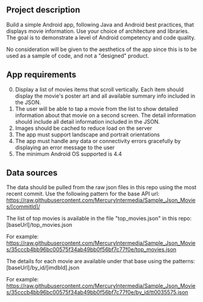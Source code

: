 Project description
-------

Build a simple Android app, following Java and Android best practices, that displays movie information. Use your choice of architecture and libraries. The goal is to demonstrate a level of Android competency and code quality. 

No consideration will be given to the aesthetics of the app since this is to be used as a sample of code, and not a "designed" product.

App requirements
-------

0. Display a list of movies items that scroll vertically. Each item should display the movie's poster art and all available summary info included in the JSON.
0. The user will be able to tap a movie from the list to show detailed information about that movie on a second screen. The detail information should include all detail information included in the JSON.
0. Images should be cached to reduce load on the server
0. The app must support landscape and portrait orientations
0. The app must handle any data or connectivity errors gracefully by displaying an error message to the user
0. The minimum Android OS supported is 4.4

Data sources
-------

The data should be pulled from the raw json files in this repo using
the most recent commit. Use the following pattern for the base API url:
https://raw.githubusercontent.com/MercuryIntermedia/Sample_Json_Movies/[commitId]/

The list of top movies is available in the file "top_movies.json" in
this repo: [baseUrl]/top_movies.json

For example:
https://raw.githubusercontent.com/MercuryIntermedia/Sample_Json_Movies/35cccb4bb96bc00575f34ab49bb0f56bf7c77f0e/top_movies.json

The details for each movie are available under that base using the patterns: [baseUrl]/by_id/[imdbId].json

For example:
https://raw.githubusercontent.com/MercuryIntermedia/Sample_Json_Movies/35cccb4bb96bc00575f34ab49bb0f56bf7c77f0e/by_id/tt0035575.json

